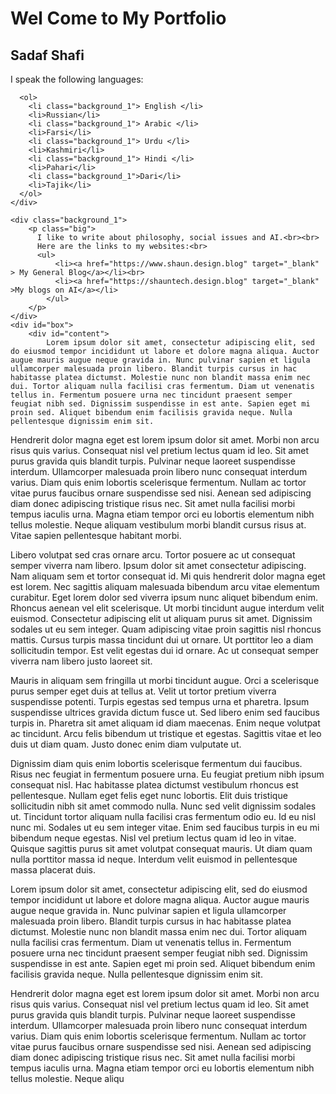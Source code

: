 <!doctype html>

<html>
<head>
  <meta charset="utf-8">

  <title>Sadafs Portfolio</title>
  <meta name="description" content="The HTML5 Herald">
  <meta name="author" content="SitePoint">
  <link rel="stylesheet" href="style.css">

<h1> Wel Come to My Portfolio</h1>
<h2>Sadaf Shafi</h2>

</head>

<body>
	<div class="background_2">
	  I speak the following languages:

	  <ol>
	  	<li class="background_1"> English </li>
	  	<li>Russian</li>
	  	<li class="background_1"> Arabic </li>
	  	<li>Farsi</li>
	  	<li class="background_1"> Urdu </li>
	  	<li>Kashmiri</li>
	  	<li class="background_1"> Hindi </li>
	  	<li>Pahari</li>
	  	<li class="background_1">Dari</li>
	  	<li>Tajik</li>
	  </ol>
	</div>
	
	<div class="background_1">
		<p class="big">
		  I like to write about philosophy, social issues and AI.<br><br>
		  Here are the links to my websites:<br>
		  <ul>
			  <li><a href="https://www.shaun.design.blog" target="_blank" > My General Blog</a></li><br>
			  <li><a href="https://shauntech.design.blog" target="_blank" >My blogs on AI</a></li>
			</ul>
		</p>
	</div>
	<div id="box">
		<div id="content">
			Lorem ipsum dolor sit amet, consectetur adipiscing elit, sed do eiusmod tempor incididunt ut labore et dolore magna aliqua. Auctor augue mauris augue neque gravida in. Nunc pulvinar sapien et ligula ullamcorper malesuada proin libero. Blandit turpis cursus in hac habitasse platea dictumst. Molestie nunc non blandit massa enim nec dui. Tortor aliquam nulla facilisi cras fermentum. Diam ut venenatis tellus in. Fermentum posuere urna nec tincidunt praesent semper feugiat nibh sed. Dignissim suspendisse in est ante. Sapien eget mi proin sed. Aliquet bibendum enim facilisis gravida neque. Nulla pellentesque dignissim enim sit.

Hendrerit dolor magna eget est lorem ipsum dolor sit amet. Morbi non arcu risus quis varius. Consequat nisl vel pretium lectus quam id leo. Sit amet purus gravida quis blandit turpis. Pulvinar neque laoreet suspendisse interdum. Ullamcorper malesuada proin libero nunc consequat interdum varius. Diam quis enim lobortis scelerisque fermentum. Nullam ac tortor vitae purus faucibus ornare suspendisse sed nisi. Aenean sed adipiscing diam donec adipiscing tristique risus nec. Sit amet nulla facilisi morbi tempus iaculis urna. Magna etiam tempor orci eu lobortis elementum nibh tellus molestie. Neque aliquam vestibulum morbi blandit cursus risus at. Vitae sapien pellentesque habitant morbi.

Libero volutpat sed cras ornare arcu. Tortor posuere ac ut consequat semper viverra nam libero. Ipsum dolor sit amet consectetur adipiscing. Nam aliquam sem et tortor consequat id. Mi quis hendrerit dolor magna eget est lorem. Nec sagittis aliquam malesuada bibendum arcu vitae elementum curabitur. Eget lorem dolor sed viverra ipsum nunc aliquet bibendum enim. Rhoncus aenean vel elit scelerisque. Ut morbi tincidunt augue interdum velit euismod. Consectetur adipiscing elit ut aliquam purus sit amet. Dignissim sodales ut eu sem integer. Quam adipiscing vitae proin sagittis nisl rhoncus mattis. Cursus turpis massa tincidunt dui ut ornare. Ut porttitor leo a diam sollicitudin tempor. Est velit egestas dui id ornare. Ac ut consequat semper viverra nam libero justo laoreet sit.

Mauris in aliquam sem fringilla ut morbi tincidunt augue. Orci a scelerisque purus semper eget duis at tellus at. Velit ut tortor pretium viverra suspendisse potenti. Turpis egestas sed tempus urna et pharetra. Ipsum suspendisse ultrices gravida dictum fusce ut. Sed libero enim sed faucibus turpis in. Pharetra sit amet aliquam id diam maecenas. Enim neque volutpat ac tincidunt. Arcu felis bibendum ut tristique et egestas. Sagittis vitae et leo duis ut diam quam. Justo donec enim diam vulputate ut.

Dignissim diam quis enim lobortis scelerisque fermentum dui faucibus. Risus nec feugiat in fermentum posuere urna. Eu feugiat pretium nibh ipsum consequat nisl. Hac habitasse platea dictumst vestibulum rhoncus est pellentesque. Nullam eget felis eget nunc lobortis. Elit duis tristique sollicitudin nibh sit amet commodo nulla. Nunc sed velit dignissim sodales ut. Tincidunt tortor aliquam nulla facilisi cras fermentum odio eu. Id eu nisl nunc mi. Sodales ut eu sem integer vitae. Enim sed faucibus turpis in eu mi bibendum neque egestas. Nisl vel pretium lectus quam id leo in vitae. Quisque sagittis purus sit amet volutpat consequat mauris. Ut diam quam nulla porttitor massa id neque. Interdum velit euismod in pellentesque massa placerat duis.
		</div>
	</div>
	<p id="p1">Lorem ipsum dolor sit amet, consectetur adipiscing elit, sed do eiusmod tempor incididunt ut labore et dolore magna aliqua. Auctor augue mauris augue neque gravida in. Nunc pulvinar sapien et ligula ullamcorper malesuada proin libero. Blandit turpis cursus in hac habitasse platea dictumst. Molestie nunc non blandit massa enim nec dui. Tortor aliquam nulla facilisi cras fermentum. Diam ut venenatis tellus in. Fermentum posuere urna nec tincidunt praesent semper feugiat nibh sed. Dignissim suspendisse in est ante. Sapien eget mi proin sed. Aliquet bibendum enim facilisis gravida neque. Nulla pellentesque dignissim enim sit.</p>
	<p id="p2">Hendrerit dolor magna eget est lorem ipsum dolor sit amet. Morbi non arcu risus quis varius. Consequat nisl vel pretium lectus quam id leo. Sit amet purus gravida quis blandit turpis. Pulvinar neque laoreet suspendisse interdum. Ullamcorper malesuada proin libero nunc consequat interdum varius. Diam quis enim lobortis scelerisque fermentum. Nullam ac tortor vitae purus faucibus ornare suspendisse sed nisi. Aenean sed adipiscing diam donec adipiscing tristique risus nec. Sit amet nulla facilisi morbi tempus iaculis urna. Magna etiam tempor orci eu lobortis elementum nibh tellus molestie. Neque aliqu</p>

</body>
</html>
